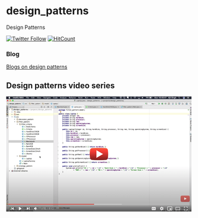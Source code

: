 # design_patterns
Design Patterns

[![Twitter Follow](https://img.shields.io/twitter/follow/Ajit5ingh.svg?style=social)](https://twitter.com/Ajit5ingh)
[![HitCount](http://hits.dwyl.io/ajitsing/design_patterns.svg)](http://hits.dwyl.io/ajitsing/design_patterns)

### Blog
[Blogs on design patterns](https://singhajit.com/tags/#design%20pattern)

## Design patterns video series
[![](https://github.com/ajitsing/ScreenShots/blob/master/design_patterns/design_pattern_series.png)](https://www.youtube.com/watch?v=DX6zmUyIhZg&list=PLFYf87MeyEq4LZVVExVFia_WPtXKrCfrT)
